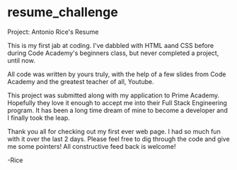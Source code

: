 # resume_challenge

Project: Antonio Rice's Resume

This is my first jab at coding. I've dabbled with HTML aand CSS before during Code Academy's beginners class, but never completed a project, until now. 

All code was written by yours truly, with the help of a few slides from Code Academy and the greatest teacher of all, Youtube.

This project was submitted along with my application to Prime Academy. Hopefully they love it enough to accept me into their Full Stack Engineering program. It has been a long time dream of mine to become a developer and I finally took the leap.

Thank you all for checking out my first ever web page. I had so much fun with it over the last 2 days. Please feel free to dig through the code and give me some pointers! All constructive feed back is welcome!

-Rice

